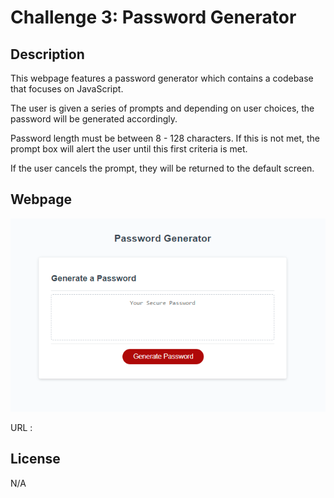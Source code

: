 # Challenge 3: Password Generator

## Description

This webpage features a password generator which contains a codebase that focuses on JavaScript.

The user is given a series of prompts 
and depending on user choices, the password will be generated accordingly. 

Password length must be between 8 - 128 characters. If this is not met, the prompt box will alert the user until this first criteria is met. 

If the user cancels the prompt, they will be returned to the default screen.

## Webpage
![Webpage Screenshot](images/webpage.png)

URL : 


## License 

N/A
